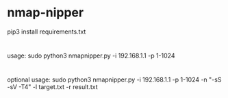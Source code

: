 # nmap-nipper
pip3 install requirements.txt
#
usage: sudo python3 nmapnipper.py -i 192.168.1.1 -p 1-1024
#
optional usage: sudo python3 nmapnipper.py -i 192.168.1.1 -p 1-1024 -n "-sS -sV -T4" -l target.txt -r result.txt
